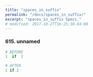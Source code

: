 ```yaml
---
title: "spaces_in_suffix"
permalink: "/docs/spaces_in_suffix/"
excerpt: "spaces_in_suffix Specs."
# modified: 2017-10-27T16:25:30-04:00
---
```

### 615. unnamed
```ruby
# BEFORE
1  if  2
```
```ruby
# AFTER
1 if 2
```
